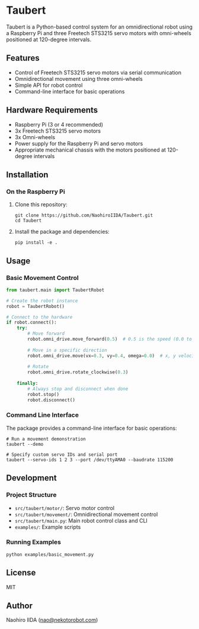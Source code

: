 # Taubert

Taubert is a Python-based control system for an omnidirectional robot using a Raspberry Pi and three Freetech STS3215 servo motors with omni-wheels positioned at 120-degree intervals.

## Features

- Control of Freetech STS3215 servo motors via serial communication
- Omnidirectional movement using three omni-wheels
- Simple API for robot control
- Command-line interface for basic operations

## Hardware Requirements

- Raspberry Pi (3 or 4 recommended)
- 3x Freetech STS3215 servo motors
- 3x Omni-wheels
- Power supply for the Raspberry Pi and servo motors
- Appropriate mechanical chassis with the motors positioned at 120-degree intervals

## Installation

### On the Raspberry Pi

1. Clone this repository:
   ```
   git clone https://github.com/NaohiroIIDA/Taubert.git
   cd Taubert
   ```

2. Install the package and dependencies:
   ```
   pip install -e .
   ```

## Usage

### Basic Movement Control

```python
from taubert.main import TaubertRobot

# Create the robot instance
robot = TaubertRobot()

# Connect to the hardware
if robot.connect():
    try:
        # Move forward
        robot.omni_drive.move_forward(0.5)  # 0.5 is the speed (0.0 to 1.0)
        
        # Move in a specific direction
        robot.omni_drive.move(vx=0.3, vy=0.4, omega=0.0)  # x, y velocities and rotation
        
        # Rotate
        robot.omni_drive.rotate_clockwise(0.3)
        
    finally:
        # Always stop and disconnect when done
        robot.stop()
        robot.disconnect()
```

### Command Line Interface

The package provides a command-line interface for basic operations:

```
# Run a movement demonstration
taubert --demo

# Specify custom servo IDs and serial port
taubert --servo-ids 1 2 3 --port /dev/ttyAMA0 --baudrate 115200
```

## Development

### Project Structure

- `src/taubert/motor/`: Servo motor control
- `src/taubert/movement/`: Omnidirectional movement control
- `src/taubert/main.py`: Main robot control class and CLI
- `examples/`: Example scripts

### Running Examples

```
python examples/basic_movement.py
```

## License

MIT

## Author

Naohiro IIDA (nao@nekotorobot.com)
